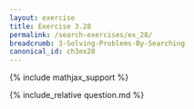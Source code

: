 ```yaml
---
layout: exercise
title: Exercise 3.28
permalink: /search-exercises/ex_28/
breadcrumb: 3-Solving-Problems-By-Searching
canonical_id: ch3ex28
---
```


{% include mathjax_support %}
<div id="hiddden">{% include_relative question.md %}</div>